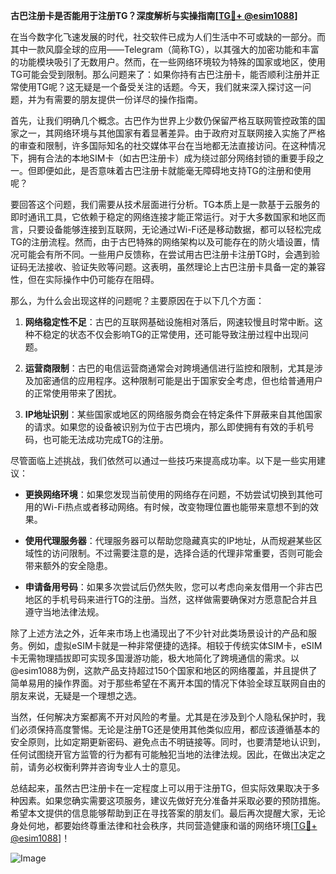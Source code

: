 **古巴注册卡是否能用于注册TG？深度解析与实操指南[[TG💪+ @esim1088](https://t.me/s/esim1088)]**

在当今数字化飞速发展的时代，社交软件已成为人们生活中不可或缺的一部分。而其中一款风靡全球的应用——Telegram（简称TG），以其强大的加密功能和丰富的功能模块吸引了无数用户。然而，在一些网络环境较为特殊的国家或地区，使用TG可能会受到限制。那么问题来了：如果你持有古巴注册卡，能否顺利注册并正常使用TG呢？这无疑是一个备受关注的话题。今天，我们就来深入探讨这一问题，并为有需要的朋友提供一份详尽的操作指南。

首先，让我们明确几个概念。古巴作为世界上少数仍保留严格互联网管控政策的国家之一，其网络环境与其他国家有着显著差异。由于政府对互联网接入实施了严格的审查和限制，许多国际知名的社交媒体平台在当地都无法直接访问。在这种情况下，拥有合法的本地SIM卡（如古巴注册卡）成为绕过部分网络封锁的重要手段之一。但即便如此，是否意味着古巴注册卡就能毫无障碍地支持TG的注册和使用呢？

要回答这个问题，我们需要从技术层面进行分析。TG本质上是一款基于云服务的即时通讯工具，它依赖于稳定的网络连接才能正常运行。对于大多数国家和地区而言，只要设备能够连接到互联网，无论通过Wi-Fi还是移动数据，都可以轻松完成TG的注册流程。然而，由于古巴特殊的网络架构以及可能存在的防火墙设置，情况可能会有所不同。一些用户反馈称，在尝试用古巴注册卡注册TG时，会遇到验证码无法接收、验证失败等问题。这表明，虽然理论上古巴注册卡具备一定的兼容性，但在实际操作中仍可能存在阻碍。

那么，为什么会出现这样的问题呢？主要原因在于以下几个方面：

1. **网络稳定性不足**：古巴的互联网基础设施相对落后，网速较慢且时常中断。这种不稳定的状态不仅会影响TG的正常使用，还可能导致注册过程中出现问题。
   
2. **运营商限制**：古巴的电信运营商通常会对跨境通信进行监控和限制，尤其是涉及加密通信的应用程序。这种限制可能是出于国家安全考虑，但也给普通用户的正常使用带来了困扰。

3. **IP地址识别**：某些国家或地区的网络服务商会在特定条件下屏蔽来自其他国家的请求。如果您的设备被识别为位于古巴境内，那么即使拥有有效的手机号码，也可能无法成功完成TG的注册。

尽管面临上述挑战，我们依然可以通过一些技巧来提高成功率。以下是一些实用建议：

- **更换网络环境**：如果您发现当前使用的网络存在问题，不妨尝试切换到其他可用的Wi-Fi热点或者移动网络。有时候，改变物理位置也能带来意想不到的效果。
  
- **使用代理服务器**：代理服务器可以帮助您隐藏真实的IP地址，从而规避某些区域性的访问限制。不过需要注意的是，选择合适的代理非常重要，否则可能会带来额外的安全隐患。

- **申请备用号码**：如果多次尝试后仍然失败，您可以考虑向亲友借用一个非古巴地区的手机号码来进行TG的注册。当然，这样做需要确保对方愿意配合并且遵守当地法律法规。

除了上述方法之外，近年来市场上也涌现出了不少针对此类场景设计的产品和服务。例如，虚拟eSIM卡就是一种非常便捷的选择。相较于传统实体SIM卡，eSIM卡无需物理插拔即可实现多国漫游功能，极大地简化了跨境通信的需求。以@esim1088为例，这款产品支持超过150个国家和地区的网络覆盖，并且提供了简单易用的操作界面。对于那些希望在不离开本国的情况下体验全球互联网自由的朋友来说，无疑是一个理想之选。

当然，任何解决方案都离不开对风险的考量。尤其是在涉及到个人隐私保护时，我们必须保持高度警惕。无论是注册TG还是使用其他类似应用，都应该遵循基本的安全原则，比如定期更新密码、避免点击不明链接等。同时，也要清楚地认识到，任何试图绕开官方监管的行为都有可能触犯当地的法律法规。因此，在做出决定之前，请务必权衡利弊并咨询专业人士的意见。

总结起来，虽然古巴注册卡在一定程度上可以用于注册TG，但实际效果取决于多种因素。如果您确实需要这项服务，建议先做好充分准备并采取必要的预防措施。希望本文提供的信息能够帮助到正在寻找答案的朋友们。最后再次提醒大家，无论身处何地，都要始终尊重法律和社会秩序，共同营造健康和谐的网络环境[[TG💪+ @esim1088](https://t.me/s/esim1088)]！

![Image](https://i.postimg.cc/4NQfJmqS/Snipaste-2025-05-13-00-14-12.png)